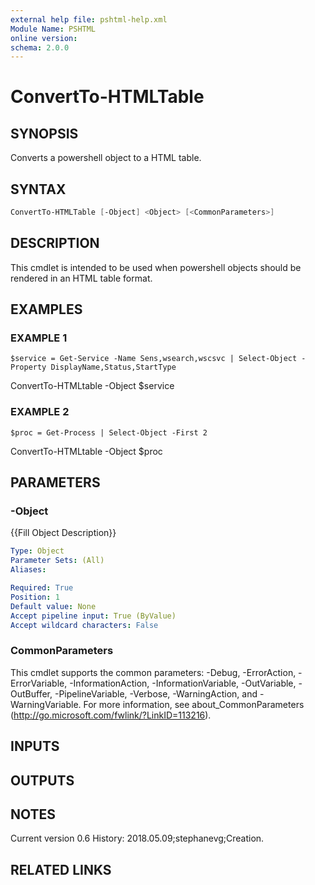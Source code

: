 ```yaml
---
external help file: pshtml-help.xml
Module Name: PSHTML
online version:
schema: 2.0.0
---
```


# ConvertTo-HTMLTable

## SYNOPSIS
Converts a powershell object to a HTML table.

## SYNTAX

``` powershell
ConvertTo-HTMLTable [-Object] <Object> [<CommonParameters>]
```

## DESCRIPTION
This cmdlet is intended to be used when powershell objects should be rendered in an HTML table format.

## EXAMPLES

### EXAMPLE 1
```
$service = Get-Service -Name Sens,wsearch,wscsvc | Select-Object -Property DisplayName,Status,StartType
```

ConvertTo-HTMLtable -Object $service

### EXAMPLE 2
```
$proc = Get-Process | Select-Object -First 2
```

ConvertTo-HTMLtable -Object $proc

## PARAMETERS

### -Object
{{Fill Object Description}}

```yaml
Type: Object
Parameter Sets: (All)
Aliases:

Required: True
Position: 1
Default value: None
Accept pipeline input: True (ByValue)
Accept wildcard characters: False
```

### CommonParameters
This cmdlet supports the common parameters: -Debug, -ErrorAction, -ErrorVariable, -InformationAction, -InformationVariable, -OutVariable, -OutBuffer, -PipelineVariable, -Verbose, -WarningAction, and -WarningVariable.
For more information, see about_CommonParameters (http://go.microsoft.com/fwlink/?LinkID=113216).

## INPUTS

## OUTPUTS

## NOTES
Current version 0.6
History:
   2018.05.09;stephanevg;Creation.

## RELATED LINKS
